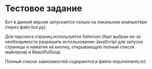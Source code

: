 # Тестовое задание

Бот в данной версии запускается только на локальном компьютере (через файл bot.py). 

Для парсинга страниц используется Selenium (был выбран из-за необходимости разрешить использование JavaScript для запуска страницы и нажатия на кнопку, открывающую полный список майнеров) и BeautifulSoup.

Полный список зависимостей содержится в файле requirements.txt.
